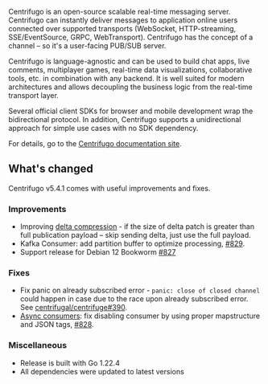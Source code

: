 Centrifugo is an open-source scalable real-time messaging server. Centrifugo can instantly deliver messages to application online users connected over supported transports (WebSocket, HTTP-streaming, SSE/EventSource, GRPC, WebTransport). Centrifugo has the concept of a channel – so it's a user-facing PUB/SUB server.

Centrifugo is language-agnostic and can be used to build chat apps, live comments, multiplayer games, real-time data visualizations, collaborative tools, etc. in combination with any backend. It is well suited for modern architectures and allows decoupling the business logic from the real-time transport layer.

Several official client SDKs for browser and mobile development wrap the bidirectional protocol. In addition, Centrifugo supports a unidirectional approach for simple use cases with no SDK dependency.

For details, go to the [Centrifugo documentation site](https://centrifugal.dev).

## What's changed

Centrifugo v5.4.1 comes with useful improvements and fixes.

### Improvements

* Improving [delta compression](https://centrifugal.dev/docs/server/delta_compression) - if the size of delta patch is greater than full publication payload – skip sending delta, just use the full payload.
* Kafka Consumer: add partition buffer to optimize processing, [#829](https://github.com/centrifugal/centrifugo/pull/829).
* Support release for Debian 12 Bookworm [#827](https://github.com/centrifugal/centrifugo/pull/827)

### Fixes

* Fix panic on already subscribed error - `panic: close of closed channel` could happen in case due to the race upon already subscribed error. See [centrifugal/centrifuge#390](https://github.com/centrifugal/centrifuge/pull/390).
* [Async consumers](https://centrifugal.dev/docs/server/consumers): fix disabling consumer by using proper mapstructure and JSON tags, [#828](https://github.com/centrifugal/centrifugo/pull/828).

### Miscellaneous

* Release is built with Go 1.22.4
* All dependencies were updated to latest versions
